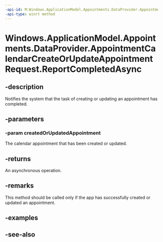 ----api-id: M:Windows.ApplicationModel.Appointments.DataProvider.AppointmentCalendarCreateOrUpdateAppointmentRequest.ReportCompletedAsync(Windows.ApplicationModel.Appointments.Appointment)
-api-type: winrt method
---<!-- Method syntaxpublic Windows.Foundation.IAsyncAction ReportCompletedAsync(Windows.ApplicationModel.Appointments.Appointment createdOrUpdatedAppointment)--># Windows.ApplicationModel.Appointments.DataProvider.AppointmentCalendarCreateOrUpdateAppointmentRequest.ReportCompletedAsync## -descriptionNotifies the system that the task of creating or updating an appointment has completed.## -parameters### -param createdOrUpdatedAppointmentThe calendar appointment that has been created or updated.## -returnsAn asynchronous operation.## -remarksThis method should be called only if the app has successfully created or updated an appointment.## -examples## -see-also